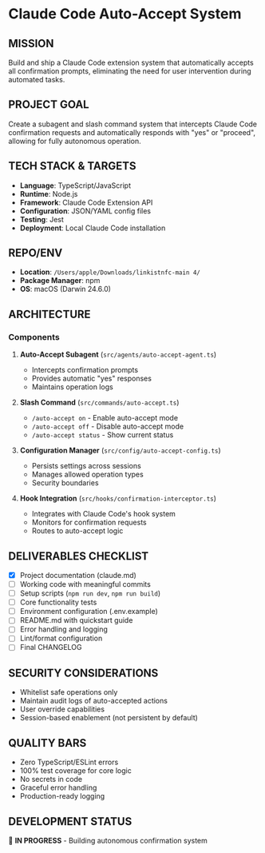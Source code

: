 # Claude Code Auto-Accept System

## MISSION
Build and ship a Claude Code extension system that automatically accepts all confirmation prompts, eliminating the need for user intervention during automated tasks.

## PROJECT GOAL
Create a subagent and slash command system that intercepts Claude Code confirmation requests and automatically responds with "yes" or "proceed", allowing for fully autonomous operation.

## TECH STACK & TARGETS
- **Language**: TypeScript/JavaScript
- **Runtime**: Node.js
- **Framework**: Claude Code Extension API
- **Configuration**: JSON/YAML config files
- **Testing**: Jest
- **Deployment**: Local Claude Code installation

## REPO/ENV
- **Location**: `/Users/apple/Downloads/linkistnfc-main 4/`
- **Package Manager**: npm
- **OS**: macOS (Darwin 24.6.0)

## ARCHITECTURE

### Components
1. **Auto-Accept Subagent** (`src/agents/auto-accept-agent.ts`)
   - Intercepts confirmation prompts
   - Provides automatic "yes" responses
   - Maintains operation logs

2. **Slash Command** (`src/commands/auto-accept.ts`)
   - `/auto-accept on` - Enable auto-accept mode
   - `/auto-accept off` - Disable auto-accept mode
   - `/auto-accept status` - Show current status

3. **Configuration Manager** (`src/config/auto-accept-config.ts`)
   - Persists settings across sessions
   - Manages allowed operation types
   - Security boundaries

4. **Hook Integration** (`src/hooks/confirmation-interceptor.ts`)
   - Integrates with Claude Code's hook system
   - Monitors for confirmation requests
   - Routes to auto-accept logic

## DELIVERABLES CHECKLIST
- [x] Project documentation (claude.md)
- [ ] Working code with meaningful commits
- [ ] Setup scripts (`npm run dev`, `npm run build`)
- [ ] Core functionality tests
- [ ] Environment configuration (.env.example)
- [ ] README.md with quickstart guide
- [ ] Error handling and logging
- [ ] Lint/format configuration
- [ ] Final CHANGELOG

## SECURITY CONSIDERATIONS
- Whitelist safe operations only
- Maintain audit logs of auto-accepted actions
- User override capabilities
- Session-based enablement (not persistent by default)

## QUALITY BARS
- Zero TypeScript/ESLint errors
- 100% test coverage for core logic
- No secrets in code
- Graceful error handling
- Production-ready logging

## DEVELOPMENT STATUS
🚧 **IN PROGRESS** - Building autonomous confirmation system